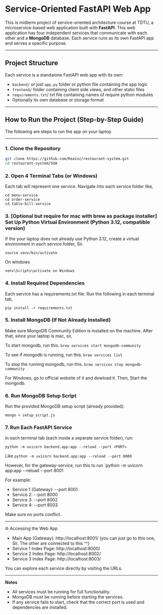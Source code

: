 # Service-Oriented FastAPI Web App

This is midterm project of service-oriented architecture course at TDTU, a microservice-based web application built with **FastAPI**. This web application has four independent services that communicate with each other and a **MongoDB** database. Each service runs as its own FastAPI app and serves a specific purpose.

---

## Project Structure

Each service is a standalone FastAPI web app with its own:

- `backend/` or just `app.py` folder or python file containing the app logic
- `frontend/` folder containing client side views, and other static files
- `requirements.txt`/ txt file containing names of require python modules
- Optionally its own database or storage format

---

## How to Run the Project (Step-by-Step Guide)

The following are steps to run the app on your laptop

---

### 1. Clone the Repository

```bash
git clone https://github.com/Reainz/restaurant-system.git
cd restaurant-system/SOA
```

### 2. Open 4 Terminal Tabs (or Windows)

Each tab will represent one service. Navigate into each service folder like, 

```cd gateway-service
cd menu-service
cd order-service
cd table-bill-service
```


### 3. [Optional but require for mac with brew as package installer] Set Up Python Virtual Environment (Python 3.12, compatible version)

If the your laptop does not already use Python 3.12, create a virtual environment in each service folder, Sir.

```python3.12 -m venv venv
source venv/bin/activate
```
On windows

`venv\Scripts\activate on Windows`


### 4. Install Required Dependencies

Each service has a requirements.txt file. Run the following in each terminal tab,

`pip install -r requirements.txt`

### 5. Install MongoDB (If Not Already Installed)

Make sure MongoDB Community Edition is installed on the machine. After that, since your laptop is mac, sir,

To start mongodb, run this.
`brew services start mongodb-community`

To see if mongodb is running, run this.
`brew services list`

To stop the running mongodb, run this.
`brew services stop mongodb-community`

For Windows, go to official website of it and dowload it. Then, Start the mongodb.

### 6. Run MongoDB Setup Script

Run the provided MongoDB setup script (already provided):

`mongo < setup_script.js`


### 7. Run Each FastAPI Service

In each terminal tab (each inside a separate service folder), run:

`python -m uvicorn backend.app:app --reload --port <PORT>`

Like
`python -m uvicorn backend.app:app --reload --port 8000`

However, for the gateway-service, run this to run
`python -m uvicorn app:app --reload --port 8001


For example:
- Service 1 (Gateway): --port 8001
- Service 2: --port 8000
- Service 3: --port 8002
- Service 4: --port 8003

Make sure no ports conflict.

---

🌐 Accessing the Web App
- Main App (Gateway): http://localhost:8001/ (you can just go to this one, Sir. The other are connected to this ^^)
- Service 1 Index Page: http://localhost:8000/
- Service 2 Index Page: http://localhost:8002/
- Service 3 Index Page: http://localhost:8003/

You can explore each service directly by visiting the URLs.

---

**Notes**
- All services must be running for full functionality.
- MongoDB must be running before starting the services.
- If any service fails to start, check that the correct port is used and dependencies are installed.

